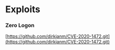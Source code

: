 # Exploits

### Zero Logon

[https://github.com/dirkjanm/CVE-2020-1472.git](https://github.com/dirkjanm/CVE-2020-1472.git)
